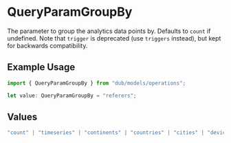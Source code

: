 # QueryParamGroupBy

The parameter to group the analytics data points by. Defaults to `count` if undefined. Note that `trigger` is deprecated (use `triggers` instead), but kept for backwards compatibility.

## Example Usage

```typescript
import { QueryParamGroupBy } from "dub/models/operations";

let value: QueryParamGroupBy = "referers";
```

## Values

```typescript
"count" | "timeseries" | "continents" | "countries" | "cities" | "devices" | "browsers" | "os" | "trigger" | "triggers" | "referers" | "referer_urls" | "top_links" | "top_urls"
```